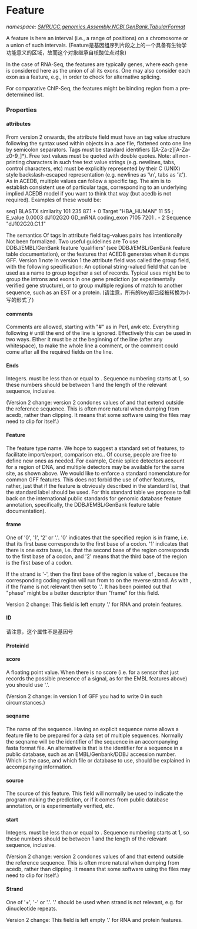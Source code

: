 ﻿# Feature
_namespace: [SMRUCC.genomics.Assembly.NCBI.GenBank.TabularFormat](./index.md)_

A feature is here an interval (i.e., a range of positions) on a chromosome or a union of such intervals.
 (Feature是基因组序列片段之上的一个具备有生物学功能意义的区域，故而这个对象继承自核酸位点对象)
 
 In the case of RNA-Seq, the features are typically genes, where each gene is considered here as the union of all its exons. 
 One may also consider each exon as a feature, e.g., in order to check for alternative splicing. 
 
 For comparative ChIP-Seq, the features might be binding region from a pre-determined list.




### Properties

#### attributes
From version 2 onwards, the attribute field must have an tag value structure following the syntax used within objects in 
 a .ace file, flattened onto one line by semicolon separators. Tags must be standard identifiers ([A-Za-z][A-Za-z0-9_]*). 
 Free text values must be quoted with double quotes. Note: all non-printing characters in such free text value strings 
 (e.g. newlines, tabs, control characters, etc) must be explicitly represented by their C (UNIX) style backslash-escaped 
 representation (e.g. newlines as '\n', tabs as '\t'). As in ACEDB, multiple values can follow a specific tag. The aim is 
 to establish consistent use of particular tags, corresponding to an underlying implied ACEDB model if you want to think 
 that way (but acedb is not required). Examples of these would be:
 
 seq1 BLASTX similarity 101 235 87.1 + 0 Target "HBA_HUMAN" 11 55 ; E_value 0.0003
 dJ102G20 GD_mRNA coding_exon 7105 7201 . - 2 Sequence "dJ102G20.C1.1"
 
 The semantics Of tags In attribute field tag-values pairs has intentionally Not been formalized. Two useful guidelines are 
 To use DDBJ/EMBL/GenBank feature 'qualifiers' (see DDBJ/EMBL/GenBank feature table documentation), or the features that 
 ACEDB generates when it dumps GFF. Version 1 note In version 1 the attribute field was called the group field, with the 
 following specification: An optional string-valued field that can be used as a name to group together a set of records. 
 Typical uses might be to group the introns and exons in one gene prediction (or experimentally verified gene structure), 
 or to group multiple regions of match to another sequence, such as an EST or a protein.
 (请注意，所有的key都已经被转换为小写的形式了)
#### comments
Comments are allowed, starting with "#" as in Perl, awk etc. Everything following # until the end of the line is ignored. 
 Effectively this can be used in two ways. Either it must be at the beginning of the line (after any whitespace), to make 
 the whole line a comment, or the comment could come after all the required fields on the line.
#### Ends
Integers. <start> must be less than or equal to <end>. Sequence numbering starts at 1, so these numbers 
 should be between 1 and the length of the relevant sequence, inclusive. 
 
 (Version 2 change: version 2 condones values of <start> and <end> that extend outside the reference sequence. 
 This is often more natural when dumping from acedb, rather than clipping. It means that some software using the 
 files may need to clip for itself.)
#### Feature
The feature type name. We hope to suggest a standard set of features, to facilitate import/export, comparison etc.. 
 Of course, people are free to define new ones as needed. For example, Genie splice detectors account for a region 
 of DNA, and multiple detectors may be available for the same site, as shown above. We would like to enforce a 
 standard nomenclature for common GFF features. This does not forbid the use of other features, rather, just that 
 if the feature is obviously described in the standard list, that the standard label should be used. For this standard 
 table we propose to fall back on the international public standards for genomic database feature annotation, 
 specifically, the DDBJ/EMBL/GenBank feature table documentation).
#### frame
One of '0', '1', '2' or '.'. '0' indicates that the specified region is in frame, i.e. that its first base corresponds to 
 the first base of a codon. '1' indicates that there is one extra base, i.e. that the second base of the region corresponds 
 to the first base of a codon, and '2' means that the third base of the region is the first base of a codon. 
 
 If the strand is '-', then the first base of the region is value of <end>, because the corresponding coding region will run 
 from <end> to <start> on the reverse strand. As with <strand>, if the frame is not relevant then set <frame> to '.'. 
 It has been pointed out that "phase" might be a better descriptor than "frame" for this field. 
 
 Version 2 change: This field is left empty '.' for RNA and protein features.
#### ID
请注意，这个属性不是基因号
#### ProteinId

#### score
A floating point value. When there is no score (i.e. for a sensor that just records the possible presence of a signal, 
 as for the EMBL features above) you should use '.'. 
 
 (Version 2 change: in version 1 of GFF you had to write 0 in such circumstances.)
#### seqname
The name of the sequence. Having an explicit sequence name allows a feature file to be prepared for a data set 
 of multiple sequences. Normally the seqname will be the identifier of the sequence in an accompanying fasta 
 format file. An alternative is that <seqname> is the identifier for a sequence in a public database, such as 
 an EMBL/Genbank/DDBJ accession number. Which is the case, and which file or database to use, should be explained 
 in accompanying information.
#### source
The source of this feature. This field will normally be used to indicate the program making the prediction, 
 or if it comes from public database annotation, or is experimentally verified, etc.
#### start
Integers. <start> must be less than or equal to <end>. Sequence numbering starts at 1, so these numbers 
 should be between 1 and the length of the relevant sequence, inclusive. 
 
 (Version 2 change: version 2 condones values of <start> and <end> that extend outside the reference sequence. 
 This is often more natural when dumping from acedb, rather than clipping. It means that some software using the 
 files may need to clip for itself.)
#### Strand
One of '+', '-' or '.'. '.' should be used when strand is not relevant, e.g. for dinucleotide repeats. 
 
 Version 2 change: This field is left empty '.' for RNA and protein features.
